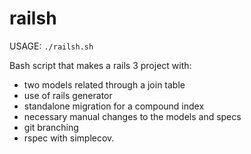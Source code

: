 railsh
======

USAGE: `./railsh.sh`

Bash script that makes a rails 3 project with:

- two models related through a join table
- use of rails generator
- standalone migration for a compound index
- necessary manual changes to the models and specs
- git branching
- rspec with simplecov.
